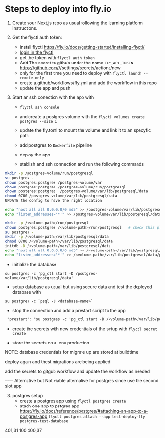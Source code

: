 # Steps to deploy into fly.io

1. Create your Next,js repo as usual following the learning platform instructions.
2. Get the flyctl auth token:
   - install flyctl https://fly.io/docs/getting-started/installing-flyctl/
   - [login in the flyctl](https://fly.io/docs/getting-started/log-in-to-fly/)
   - get the token with `flyctl auth token`
   - Add The secret to github under the name `FLY_API_TOKEN` https://github.com/<username>/<project-slug>/settings/secrets/actions/new
   - only for the first time you need to deploy with `flyctl launch --remote-only`
   - create a.github/workflows/fly.yml and add the workflow in this repo
   - update the app and push
3. Start an ssh conection with the app with

   - `flyctl ssh console`

   - and create a postgres volume with the `flyctl volumes create postgres --size 1`
   - update the fly.toml to mount the volume and link it to an specyfic path
   - add postgres to `Dockerfile` pipeline

   - deploy the app
   - stablish and ssh connection and run the following commands

```sh
mkdir -p /postgres-volume/run/postgresql
su postgres -
chown postgres:postgres /postgres-volume/var
chown postgres:postgres /postgres-volume/run/postgresql
chown postgres:postgres  /postgres-volume/var/lib/postgresql/data
chmod 0700 /postgres-volume/var/lib/postgresql/data
UPDATE the config to have the right location

echo "host all all 0.0.0.0/0 md5" >> /postgres-volume/var/lib/postgresql/data/pg_hba.conf
echo "listen_addresses='*'" >> /postgres-volume/var/lib/postgresql/data/postgresql.conf
```

<!--
 check if this are needed
initdb -D /postgres-volume/var/lib/postgresql/data
vi /postgres-volume/var/lib/postgresql/data/postgresql.conf
 psql -h /postgres-volume/run/postgresql

 -->

```sh
mkdir -p /<volume-path>/run/postgresql
chown postgres:postgres /<volume-path>/run/postgresql   # check this please
su postgres -
mkdir -p /<volume-path>/var/lib/postgresql/data
chmod 0700 /<volume-path>/var/lib/postgresql/data
initdb -D /<volume-path>/var/lib/postgresql/data
echo "host all all 0.0.0.0/0 md5" >> /<volume-path>/var/lib/postgresql/data/pg_hba.conf
echo "listen_addresses='*'" >> /<volume-path>/var/lib/postgresql/data/postgresql.conf
```

- initialize the database

```
su postgres -c 'pg_ctl start -D /postgres-volume/var/lib/postgresql/data'
```

- setup database as usual but using secure data and test the deployed database with

```
su postgres -c `psql -U <database-name>`
```

- stop the connection and add a prestart script to the app

```txt
 "prestart": "su postgres -c 'pg_ctl start -D /<volume-path>/var/lib/postgresql/data' && yarn migrate up",
```

- create the secrets with new credentials of the setup with `flyctl secret create`

- store the secrets on a .env.production

NOTE: database credentials for migrate up are stored at buildtime

deploy again and thest migrations are being applied

add the secrets to gitgub workflow and update the workflow as needed

---- Alternative but Not viable alternative for postgres since use the second slot app

3. postgres setup
   - create a postgres app using `flyctl postgres create`
   - atach one app to pstgres app https://fly.io/docs/reference/postgres/#attaching-an-app-to-a-postgres-app
     `flyctl postgres attach --app test-deploy-fly postgres-test-database`

401,31 100
400,37
